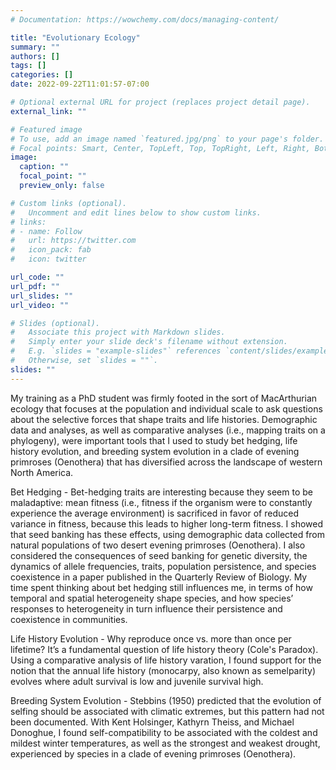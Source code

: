 ```yaml
---
# Documentation: https://wowchemy.com/docs/managing-content/

title: "Evolutionary Ecology"
summary: ""
authors: []
tags: []
categories: []
date: 2022-09-22T11:01:57-07:00

# Optional external URL for project (replaces project detail page).
external_link: ""

# Featured image
# To use, add an image named `featured.jpg/png` to your page's folder.
# Focal points: Smart, Center, TopLeft, Top, TopRight, Left, Right, BottomLeft, Bottom, BottomRight.
image:
  caption: ""
  focal_point: ""
  preview_only: false

# Custom links (optional).
#   Uncomment and edit lines below to show custom links.
# links:
# - name: Follow
#   url: https://twitter.com
#   icon_pack: fab
#   icon: twitter

url_code: ""
url_pdf: ""
url_slides: ""
url_video: ""

# Slides (optional).
#   Associate this project with Markdown slides.
#   Simply enter your slide deck's filename without extension.
#   E.g. `slides = "example-slides"` references `content/slides/example-slides.md`.
#   Otherwise, set `slides = ""`.
slides: ""
---
```

My training as a PhD student was firmly footed in the sort of MacArthurian ecology that focuses at the population and individual scale to ask questions about the selective forces that shape traits and life histories. Demographic data and analyses, as well as comparative analyses (i.e., mapping traits on a phylogeny), were important tools that I used to study bet hedging, life history evolution, and breeding system evolution in a clade of evening primroses (Oenothera) that has diversified across the landscape of western North America.

Bet Hedging - Bet-hedging traits are interesting because they seem to be maladaptive: mean fitness (i.e., fitness if the organism were to constantly experience the average environment) is sacrificed in favor of reduced variance in fitness, because this leads to higher long-term fitness. I showed that seed banking has these effects, using demographic data collected from natural populations of two desert evening primroses (Oenothera). I also considered the consequences of seed banking for genetic diversity, the dynamics of allele frequencies, traits, population persistence, and species coexistence in a paper published in the Quarterly Review of Biology. My time spent thinking about bet hedging still influences me, in terms of how temporal and spatial heterogeneity shape species, and how species’ responses to heterogeneity in turn influence their persistence and coexistence in communities.

Life History Evolution - Why reproduce once vs. more than once per lifetime? It’s a fundamental question of life history theory (Cole's Paradox). Using a comparative analysis of life history varation, I found support for the notion that the annual life history (monocarpy, also known as semelparity) evolves where adult survival is low and juvenile survival high.

Breeding System Evolution - Stebbins (1950) predicted that the evolution of selfing should be associated with climatic extremes, but this pattern had not been documented. With Kent Holsinger, Kathyrn Theiss, and Michael Donoghue, I found self-compatibility to be associated with the coldest and mildest winter temperatures, as well as the strongest and weakest drought, experienced by species in a clade of evening primroses (Oenothera). 